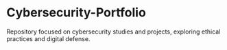 # Cybersecurity-Portfolio
Repository focused on cybersecurity studies and projects, exploring ethical practices and digital defense.
